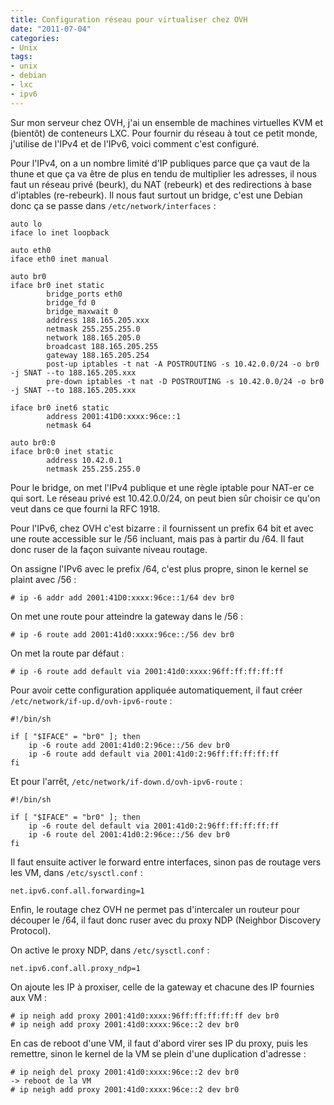 ```yaml
---
title: Configuration réseau pour virtualiser chez OVH
date: "2011-07-04"
categories:
- Unix
tags:
- unix
- debian
- lxc
- ipv6
---
```


Sur mon serveur chez OVH, j'ai un ensemble de machines virtuelles KVM et
(bientôt) de conteneurs LXC. Pour fournir du réseau à tout ce petit
monde, j'utilise de l'IPv4 et de l'IPv6, voici comment c'est configuré.

Pour l'IPv4, on a un nombre limité d'IP publiques parce que ça vaut de
la thune et que ça va être de plus en tendu de multiplier les adresses,
il nous faut un réseau privé (beurk), du NAT (rebeurk) et des
redirections à base d'iptables (re-rebeurk). Il nous faut surtout un
bridge, c'est une Debian donc ça se passe dans
`/etc/network/interfaces` :

    
    auto lo
    iface lo inet loopback
    
    auto eth0
    iface eth0 inet manual
    
    auto br0
    iface br0 inet static
            bridge_ports eth0
            bridge_fd 0
            bridge_maxwait 0
            address 188.165.205.xxx
            netmask 255.255.255.0
            network 188.165.205.0
            broadcast 188.165.205.255
            gateway 188.165.205.254
            post-up iptables -t nat -A POSTROUTING -s 10.42.0.0/24 -o br0 -j SNAT --to 188.165.205.xxx
            pre-down iptables -t nat -D POSTROUTING -s 10.42.0.0/24 -o br0 -j SNAT --to 188.165.205.xxx
    
    iface br0 inet6 static
            address 2001:41D0:xxxx:96ce::1
            netmask 64
    
    auto br0:0
    iface br0:0 inet static
            address 10.42.0.1
            netmask 255.255.255.0
    

Pour le bridge, on met l'IPv4 publique et une règle iptable pour NAT-er
ce qui sort. Le réseau privé est 10.42.0.0/24, on peut bien sûr choisir
ce qu'on veut dans ce que fourni la RFC 1918.

Pour l'IPv6, chez OVH c'est bizarre : il fournissent un prefix 64 bit et
avec une route accessible sur le /56 incluant, mais pas à partir du /64.
Il faut donc ruser de la façon suivante niveau routage.

On assigne l'IPv6 avec le prefix /64, c'est plus propre, sinon le kernel se plaint avec /56 :

    
    # ip -6 addr add 2001:41D0:xxxx:96ce::1/64 dev br0
    
    
On met une route pour atteindre la gateway dans le /56 :

    
    # ip -6 route add 2001:41d0:xxxx:96ce::/56 dev br0
    

On met la route par défaut :

    
    # ip -6 route add default via 2001:41d0:xxxx:96ff:ff:ff:ff:ff
    

Pour avoir cette configuration appliquée automatiquement, il faut créer
`/etc/network/if-up.d/ovh-ipv6-route` :

    
    #!/bin/sh
    
    if [ "$IFACE" = "br0" ]; then
        ip -6 route add 2001:41d0:2:96ce::/56 dev br0
        ip -6 route add default via 2001:41d0:2:96ff:ff:ff:ff:ff
    fi
    

Et pour l'arrêt, `/etc/network/if-down.d/ovh-ipv6-route` :

    
    #!/bin/sh
    
    if [ "$IFACE" = "br0" ]; then
        ip -6 route del default via 2001:41d0:2:96ff:ff:ff:ff:ff
        ip -6 route del 2001:41d0:2:96ce::/56 dev br0
    fi
    

Il faut ensuite activer le forward entre interfaces, sinon pas de
routage vers les VM, dans `/etc/sysctl.conf` :

    
    net.ipv6.conf.all.forwarding=1
    

Enfin, le routage chez OVH ne permet pas d'intercaler un routeur pour
découper le /64, il faut donc ruser avec du proxy NDP (Neighbor
Discovery Protocol).

On active le proxy NDP, dans `/etc/sysctl.conf` :

    
    net.ipv6.conf.all.proxy_ndp=1
    

On ajoute les IP à proxiser, celle de la gateway et chacune des IP
    fournies aux VM :

    
    # ip neigh add proxy 2001:41d0:xxxx:96ff:ff:ff:ff:ff dev br0
    # ip neigh add proxy 2001:41d0:xxxx:96ce::2 dev br0
    

En cas de reboot d'une VM, il faut d'abord virer ses IP du proxy, puis
les remettre, sinon le kernel de la VM se plein d'une duplication
d'adresse :

    
    # ip neigh del proxy 2001:41d0:xxxx:96ce::2 dev br0
    -> reboot de la VM
    # ip neigh add proxy 2001:41d0:xxxx:96ce::2 dev br0
    

